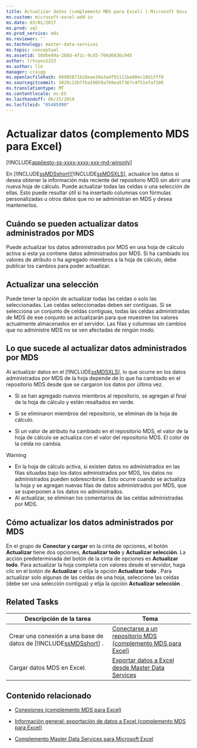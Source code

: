 ```yaml
---
title: Actualizar datos (complemento MDS para Excel) | Microsoft Docs
ms.custom: microsoft-excel-add-in
ms.date: 03/01/2017
ms.prod: sql
ms.prod_service: mds
ms.reviewer: ''
ms.technology: master-data-services
ms.topic: conceptual
ms.assetid: 58dbe99a-288d-4f1c-9cd5-704d6836c945
author: lrtoyou1223
ms.author: lle
manager: craigg
ms.openlocfilehash: 68905871b28eae34a3adf91111be60ec10d1fff8
ms.sourcegitcommit: 3026c22b7fba19059a769ea5f367c4f51efaf286
ms.translationtype: MT
ms.contentlocale: es-ES
ms.lasthandoff: 06/15/2019
ms.locfileid: "65485998"
---
```

# <a name="refreshing-data-mds-add-in-for-excel"></a>Actualizar datos (complemento MDS para Excel)

[!INCLUDE[appliesto-ss-xxxx-xxxx-xxx-md-winonly](../../includes/appliesto-ss-xxxx-xxxx-xxx-md-winonly.md)]

  En [!INCLUDE[ssMDSshort](../../includes/ssmdsshort-md.md)][!INCLUDE[ssMDSXLS](../../includes/ssmdsxls-md.md)], actualice los datos si desea obtener la información más reciente del repositorio MDS sin abrir una nueva hoja de cálculo. Puede actualizar todas las celdas o una selección de ellas. Esto puede resultar útil si ha insertado columnas con fórmulas personalizadas u otros datos que no se administran en MDS y desea mantenerlos.  
  
## <a name="when-you-can-refresh-mds-managed-data"></a>Cuándo se pueden actualizar datos administrados por MDS  
 Puede actualizar los datos administrados por MDS en una hoja de cálculo activa si esta ya contiene datos administrados por MDS. Si ha cambiado los valores de atributo o ha agregado miembros a la hoja de cálculo, debe publicar los cambios para poder actualizar.  
  
## <a name="refreshing-a-selection"></a>Actualizar una selección  
 Puede tener la opción de actualizar todas las celdas o solo las seleccionadas. Las celdas seleccionadas deben ser contiguas. Si se selecciona un conjunto de celdas contiguas, todas las celdas administradas de MDS de ese conjunto se actualizarán para que muestren los valores actualmente almacenados en el servidor. Las filas y columnas sin cambios que no administre MDS no se ven afectadas de ningún modo.  
  
## <a name="what-happens-when-you-refresh-mds-managed-data"></a>Lo que sucede al actualizar datos administrados por MDS  
 Al actualizar datos en el [!INCLUDE[ssMDSXLS](../../includes/ssmdsxls-md.md)], lo que ocurre en los datos administrados por MDS de la hoja depende de lo que ha cambiado en el repositorio MDS desde que se cargaron los datos por última vez.  
  
-   Si se han agregado nuevos miembros al repositorio, se agregan al final de la hoja de cálculo y están resaltados en verde.  
  
-   Si se eliminaron miembros del repositorio, se eliminan de la hoja de cálculo.  
  
-   Si un valor de atributo ha cambiado en el repositorio MDS, el valor de la hoja de cálculo se actualiza con el valor del repositorio MDS. El color de la celda no cambia.  
  
> [!WARNING]
>  -   En la hoja de cálculo activa, si existen datos no administrados en las filas situadas bajo los datos administrados por MDS, los datos no administrados pueden sobrescribirse. Esto ocurre cuando se actualiza la hoja y se agregan nuevas filas de datos administrados por MDS, que se superponen a los datos no administrados.  
> -   Al actualizar, se eliminan los comentarios de las celdas administradas por MDS.  
  
## <a name="how-to-refresh-mds-managed-data"></a>Cómo actualizar los datos administrados por MDS  
 En el grupo de **Conectar y cargar** en la cinta de opciones, el botón **Actualizar** tiene dos opciones, **Actualizar todo** y **Actualizar selección**. La acción predeterminada del botón de la cinta de opciones es **Actualizar todo**. Para actualizar la hoja completa con valores desde el servidor, haga clic en el botón de **Actualizar** o elija la opción **Actualizar todo** . Para actualizar solo algunas de las celdas de una hoja, seleccione las celdas (debe ser una selección contigua) y elija la opción **Actualizar selección** .  
  
## <a name="related-tasks"></a>Related Tasks  
  
|Descripción de la tarea|Tema|  
|----------------------|-----------|  
|Crear una conexión a una base de datos de [!INCLUDE[ssMDSshort](../../includes/ssmdsshort-md.md)] .|[Conectarse a un repositorio MDS &#40;complemento MDS para Excel&#41;](../../master-data-services/microsoft-excel-add-in/connect-to-an-mds-repository-mds-add-in-for-excel.md)|  
|Cargar datos MDS en Excel.|[Exportar datos a Excel desde Master Data Services](../../master-data-services/microsoft-excel-add-in/export-data-to-excel-from-master-data-services.md)|  
  
## <a name="related-content"></a>Contenido relacionado  
  
-   [Conexiones &#40;complemento MDS para Excel&#41;](../../master-data-services/microsoft-excel-add-in/connections-mds-add-in-for-excel.md)  
  
-   [Información general: exportación de datos a Excel &#40;complemento MDS para Excel&#41;](../../master-data-services/microsoft-excel-add-in/overview-exporting-data-to-excel-mds-add-in-for-excel.md)  
  
-   [Complemento Master Data Services para Microsoft Excel](../../master-data-services/microsoft-excel-add-in/master-data-services-add-in-for-microsoft-excel.md)  
  
  
